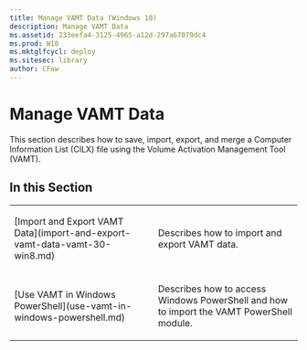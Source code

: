 ```yaml
---
title: Manage VAMT Data (Windows 10)
description: Manage VAMT Data
ms.assetid: 233eefa4-3125-4965-a12d-297a67079dc4
ms.prod: W10
ms.mktglfcycl: deploy
ms.sitesec: library
author: CFaw
---
```


# Manage VAMT Data


This section describes how to save, import, export, and merge a Computer Information List (CILX) file using the Volume Activation Management Tool (VAMT).

## In this Section


<table>
<colgroup>
<col width="50%" />
<col width="50%" />
</colgroup>
<tbody>
<tr class="odd">
<td align="left"><p>[Import and Export VAMT Data](import-and-export-vamt-data-vamt-30-win8.md)</p></td>
<td align="left"><p>Describes how to import and export VAMT data.</p></td>
</tr>
<tr class="even">
<td align="left"><p>[Use VAMT in Windows PowerShell](use-vamt-in-windows-powershell.md)</p></td>
<td align="left"><p>Describes how to access Windows PowerShell and how to import the VAMT PowerShell module.</p></td>
</tr>
</tbody>
</table>

 

 

 





